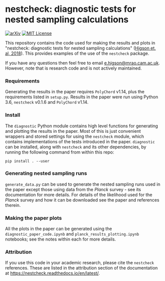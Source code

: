 # nestcheck: diagnostic tests for nested sampling calculations

[![arXiv](http://img.shields.io/badge/arXiv-1804.06406-B31B1B.svg)](https://arxiv.org/abs/1804.06406)
[![MIT License](https://img.shields.io/badge/license-MIT-blue.svg)](https://github.com/ejhigson/dns/blob/master/LICENSE)

This repository contains the code used for making the results and plots in "nestcheck: diagnostic tests for nested sampling calculations" ([Higson et. al, 2018](https://arxiv.org/abs/1804.06406)). This provides examples of the use of the ``nestcheck`` package.

If you have any questions then feel free to email <e.higson@mrao.cam.ac.uk>. However, note that is research code and is not actively maintained.

### Requirements

Generating the results in the paper requires ``PolyChord`` v1.14, plus the requirements listed in ``setup.py``. Results in the paper were run using Python 3.6, ``nestcheck`` v0.1.6 and ``PolyChord`` v1.14.

### Install

The ``diagnostic`` Python module contains high level functions for generating and plotting the results in the paper. Most of this is just convenient wrappers and stored settings for using the ``nestcheck`` module, which contains implementations of the tests introduced in the paper. ``diagnostic`` can be installed, along with ``nestcheck`` and its other dependencies, by running the following command from within this repo:

```
pip install . --user
```

### Generating nested sampling runs

``generate_data.py`` can be used to generate the nested sampling runs used in the paper except those using data from the *Planck* survey - see its documentation for more details. For details of the likelihood used for the *Planck* survey and how it can be downloaded see the paper and references therein.

### Making the paper plots

All the plots in the paper can be generated using the ``diagnostic_paper_code.ipynb`` and ``planck_results_plotting.ipynb`` notebooks; see the notes within each for more details.

### Attribution

If you use this code in your academic research, please cite the ``nestcheck`` references. These are listed in the attribution section of the documentation at <https://nestcheck.readthedocs.io/en/latest/>.
